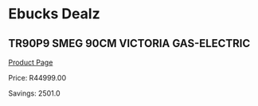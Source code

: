 
# Ebucks Dealz
## TR90P9 SMEG 90CM VICTORIA GAS-ELECTRIC
[Product Page](https://www.ebucks.com/web/shop/productSelected.do?prodId=854693393&catId=704989856)

Price: R44999.00

Savings: 2501.0


	